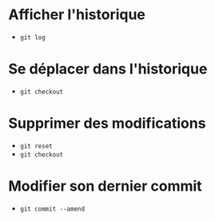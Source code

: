 # Afficher l'historique
- `git log`

# Se déplacer dans l'historique
- `git checkout`
 
# Supprimer des modifications
- `git reset`
- `git checkout`

# Modifier son dernier commit
- `git commit --amend `
